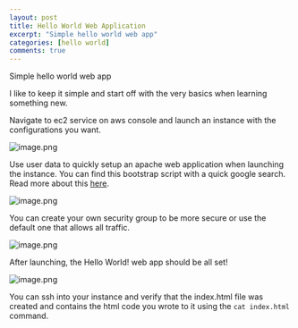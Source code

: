 ```yaml
---
layout: post
title: Hello World Web Application
excerpt: "Simple hello world web app"
categories: [hello world]
comments: true
---
```

Simple hello world web app

I like to keep it simple and start off with the very basics when learning something new.

Navigate to ec2 service on aws console and launch an instance with the configurations you want.

![image.png](https://i.postimg.cc/L4qgT4fc/image.png)

Use user data to quickly setup an apache web application when launching the instance. You can find this bootstrap script with a quick google search. Read more about this [here](https://docs.aws.amazon.com/AWSEC2/latest/UserGuide/user-data.html).



![image.png](https://i.postimg.cc/pTFcQbBK/image.png)

You can create your own security group to be more secure or use the default one that allows all traffic.



![image.png](https://i.postimg.cc/MKVcCs9t/image.png)

After launching, the Hello World! web app should be all set!



![image.png](https://i.postimg.cc/90TMjMYz/image.png)


You can ssh into your instance and verify that the index.html file was created and contains the html code you wrote to it using the 
```cat index.html``` command.



